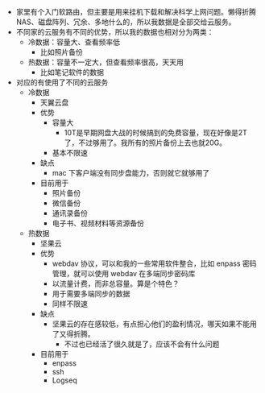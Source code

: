 - 家里有个入门软路由，但主要是用来挂机下载和解决科学上网问题。懒得折腾 NAS、磁盘阵列、冗余、多地什么的，所以我数据是全部交给云服务。
- 不同家的云服务有不同的优势，所以我的数据也相对分为两类：
	- 冷数据：容量大、查看频率低
		- 比如照片备份
	- 热数据：容量不一定大，但查看频率很高，天天用
		- 比如笔记软件的数据
- 对应的有使用了不同的云服务
	- 冷数据
		- 天翼云盘
		- 优势
			- 容量大
				- 10T是早期网盘大战的时候搞到的免费容量，现在好像是2T了，不过够用了。我所有的照片备份上去也就20G。
			- 基本不限速
		- 缺点
			- mac 下客户端没有同步盘能力，否则就它就够用了
		- 目前用于
			- 照片备份
			- 微信备份
			- 通讯录备份
			- 电子书、视频材料等资源备份
	- 热数据
		- 坚果云
		- 优势
			- webdav 协议，可以和我的一些常用软件整合，比如 enpass 密码管理，就可以使用 webdav 在多端同步密码库
			- 以流量计费，而非总容量。算是个特色？
			- 用于需要多端同步的数据
			- 同样不限速
		- 缺点
			- 坚果云的存在感较低，有点担心他们的盈利情况，哪天如果不能用了又得折腾。
				- 不过也已经活了很久就是了，应该不会有什么问题
		- 目前用于
			- enpass
			- ssh
			- Logseq